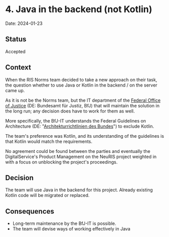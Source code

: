 # 4. Java in the backend (not Kotlin)

Date: 2024-01-23

## Status

Accepted

## Context

When the RIS Norms team decided to take a new approach on their task, the question whether to use Java or Kotlin in the backend / on the server came up.

As it is not be the Norms team, but the IT department of the [Federal Office of Justice](https://www.bundesjustizamt.de/EN/Home/Home_node.html) (DE: Bundesamt für Justiz, BfJ) that will maintain the solution in the long run; any decision does have to work for them as well.

More specifically, the BfJ-IT understands the Federal Guidelines on Architecture (DE: "[Architekturrichtlinien des Bundes](https://www.cio.bund.de/Webs/CIO/DE/digitaler-wandel/Achitekturen_und_Standards/IT_Architektur_Bund/IT_Architektur_Bund-node.html)") to exclude Kotlin.

The team's preference was Kotlin, and its understanding of the guidelines is that Kotlin would match the requirements.

No agreement could be found between the parties and eventually the DigitalService's Product Management on the NeuRIS project weighted in with a focus on unblocking the project's proceedings.

## Decision

The team will use Java in the backend for this project. Already existing Kotlin code will be migrated or replaced.

## Consequences

* Long-term maintenance by the BfJ-IT is possible.
* The team will devise ways of working effectively in Java
